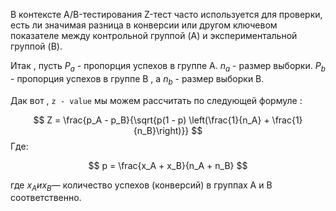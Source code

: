 В контексте A/B-тестирования Z-тест часто используется для проверки, есть ли значимая разница в конверсии или другом ключевом показателе между контрольной группой (A) и экспериментальной группой (B).

Итак , пусть $P_a$ - пропорция успехов в группе А. $n_a$ - размер выборки.  $P_b$ - пропорция успехов в группе B , а $n_b$ - размер выборки B. 

Дак вот , `z - value` мы можем рассчитать по следующей формуле : 

$$
Z = \frac{p_A - p_B}{\sqrt{p(1 - p) \left(\frac{1}{n_A} + \frac{1}{n_B}\right)}}
$$
Где:

$$
p = \frac{x_A + x_B}{n_A + n_B}
$$

где $x_A​ и x_B$​ — количество успехов (конверсий) в группах A и B соответственно.
